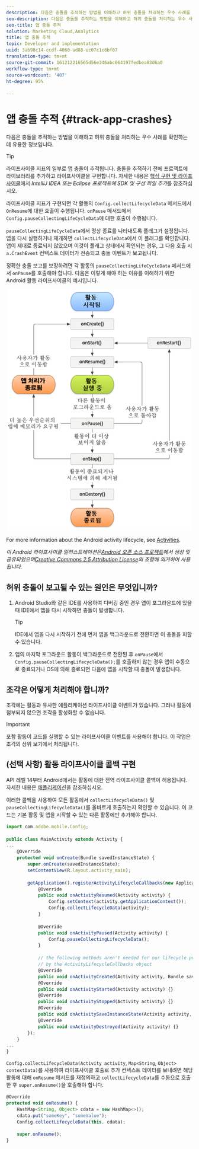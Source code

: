 ```yaml
---
description: 다음은 충돌을 추적하는 방법을 이해하고 허위 충돌을 처리하는 우수 사례를 확인하는 데 유용한 정보입니다.
seo-description: 다음은 충돌을 추적하는 방법을 이해하고 허위 충돌을 처리하는 우수 사례를 확인하는 데 유용한 정보입니다.
seo-title: 앱 충돌 추적
solution: Marketing Cloud,Analytics
title: 앱 충돌 추적
topic: Developer and implementation
uuid: 3ab98c14-ccdf-4060-ad88-ec07c1c6bf07
translation-type: tm+mt
source-git-commit: 161212216565d56e346abc664197fedbea83d6a0
workflow-type: tm+mt
source-wordcount: '487'
ht-degree: 95%

---
```



# 앱 충돌 추적 {#track-app-crashes}

다음은 충돌을 추적하는 방법을 이해하고 허위 충돌을 처리하는 우수 사례를 확인하는 데 유용한 정보입니다.

>[!TIP]
>
>라이프사이클 지표의 일부로 앱 충돌이 추적됩니다. 충돌을 추적하기 전에 프로젝트에 라이브러리를 추가하고 라이프사이클을 구현합니다. 자세한 내용은 [핵심 구현 및 라이프사이클](/help/android/getting-started/dev-qs.md)에서 *IntelliJ IDEA 또는 Eclipse 프로젝트에 SDK 및 구성 파일 추가*&#x200B;를 참조하십시오.

라이프사이클 지표가 구현되면 각 활동의 `Config.collectLifecycleData` 메서드에서 `OnResume`에 대한 호출이 수행됩니다. `onPause` 메서드에서 `Config.pauseCollectingLifeCycleData`에 대한 호출이 수행됩니다.

`pauseCollectingLifeCycleData`에서 정상 종료를 나타내도록 플래그가 설정됩니다. 앱을 다시 실행하거나 재개하면 `collectLifecycleData`에서 이 플래그를 확인합니다. 앱이 제대로 종료되지 않았으며 이것이 플래그 상태에서 확인되는 경우, 그 다음 호출 시 `a.CrashEvent` 컨텍스트 데이터가 전송되고 충돌 이벤트가 보고됩니다.

정확한 충돌 보고를 보장하려면 각 활동의 `pauseCollectingLifeCycleData` 메서드에서 `onPause`를 호출해야 합니다. 다음은 이렇게 해야 하는 이유를 이해하기 위한 Android 활동 라이프사이클의 예시입니다.

![](assets/android-lifecycle.png)

For more information about the Android activity lifecycle, see [Activities](https://developer.android.com/guide/components/activities.html).

*이 Android 라이프사이클 일러스트레이션은[Android 오픈 소스 프로젝트](https://source.android.com/)에서 생성 및 공유되었으며[Creative Commons 2.5 Attribution License](https://creativecommons.org/licenses/by/2.5/)의 조항에 의거하여 사용됩니다.*

## 허위 충돌이 보고될 수 있는 원인은 무엇입니까?

1. Android Studio와 같은 IDE를 사용하여 디버깅 중인 경우 앱이 포그라운드에 있을 때 IDE에서 앱을 다시 시작하면 충돌이 발생합니다.

   >[!TIP]
   >
   >IDE에서 앱을 다시 시작하기 전에 먼저 앱을 백그라운드로 전환하면 이 충돌을 피할 수 있습니다.

1. 앱의 마지막 포그라운드 활동이 백그라운드로 전환된 후 `onPause`에서 `Config.pauseCollectingLifecycleData();`를 호출하지 않는 경우 앱이 수동으로 종료되거나 OS에 의해 종료되면 다음에 앱을 시작할 때 충돌이 발생합니다.

## 조각은 어떻게 처리해야 합니까?

조각에는 활동과 유사한 애플리케이션 라이프사이클 이벤트가 있습니다. 그러나 활동에 첨부되지 않으면 조각을 활성화할 수 없습니다.

>[!IMPORTANT]
>
>포함 활동이 코드를 실행할 수 있는 라이프사이클 이벤트를 사용해야 합니다. 이 작업은 조각의 상위 보기에서 처리됩니다.

## (선택 사항) 활동 라이프사이클 콜백 구현

API 레벨 14부터 Android에서는 활동에 대한 전역 라이프사이클 콜백이 허용됩니다. 자세한 내용은 [애플리케이션](https://developer.android.com/reference/android/app/Application)을 참조하십시오.

이러한 콜백을 사용하여 모든 활동에서 `collectLifecycleData()` 및 `pauseCollectingLifecycleData()`를 올바르게 호출하는지 확인할 수 있습니다. 이 코드는 기본 활동 및 앱을 시작할 수 있는 다른 활동에만 추가해야 합니다.

```js
import com.adobe.mobile.Config; 
  
public class MainActivity extends Activity { 
... 
    @Override 
    protected void onCreate(Bundle savedInstanceState) { 
        super.onCreate(savedInstanceState); 
        setContentView(R.layout.activity_main); 
  
        getApplication().registerActivityLifecycleCallbacks(new Application.ActivityLifecycleCallbacks() { 
            @Override 
            public void onActivityResumed(Activity activity) { 
                Config.setContext(activity.getApplicationContext()); 
                Config.collectLifecycleData(activity); 
            } 
  
            @Override 
            public void onActivityPaused(Activity activity) {     
                Config.pauseCollectingLifecycleData(); 
            } 
    
            // the following methods aren't needed for our lifecycle purposes, but are required to be implemented 
            // by the ActivityLifecycleCallbacks object 
            @Override 
            public void onActivityCreated(Activity activity, Bundle savedInstanceState) {} 
            @Override 
            public void onActivityStarted(Activity activity) {} 
            @Override 
            public void onActivityStopped(Activity activity) {} 
            @Override 
            public void onActivitySaveInstanceState(Activity activity, Bundle outState) {} 
            @Override 
            public void onActivityDestroyed(Activity activity) {} 
        }); 
    } 
... 
}
```

`Config.collectLifecycleData(Activity activity`, `Map<String`, `Object> contextData)`를 사용하여 라이프사이클 호출로 추가 컨텍스트 데이터를 보내려면 해당 활동에 대해 `onResume` 메서드를 재정의하고 `collectLifecycleData`를 수동으로 호출한 후 `super.onResume()`을 호출해야 합니다.

```js
@Override 
protected void onResume() { 
    HashMap<String, Object> cdata = new HashMap<>(); 
    cdata.put("someKey", "someValue"); 
    Config.collectLifecycleData(this, cdata); 
  
    super.onResume(); 
}
```

